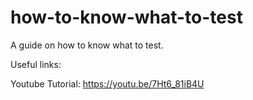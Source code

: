 # how-to-know-what-to-test

A guide on how to know what to test. 

Useful links:

Youtube Tutorial: https://youtu.be/7Ht6_81iB4U